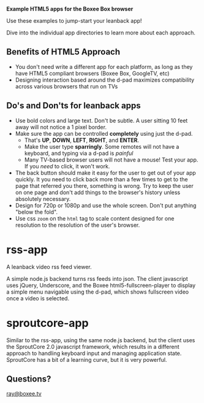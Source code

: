 **Example HTML5 apps for the Boxee Box browser**

Use these examples to jump-start your leanback app!

Dive into the individual app directories to learn more about each approach.


Benefits of HTML5 Approach
----
  * You don't need write a different app for each platform, as long as they have HTML5 compliant browsers (Boxee Box, GoogleTV, etc)
  * Designing interaction based around the d-pad maximizes compatibility across various browsers that run on TVs


Do's and Don'ts for leanback apps
---

  * Use bold colors and large text.  Don't be subtle.  A user sitting 10 feet away will not notice a 1 pixel border.
  * Make sure the app can be controlled **completely** using just the d-pad. 
      * That's **UP**, **DOWN**, **LEFT**, **RIGHT**, and **ENTER**.
      * Make the user type **sparringly**.  Some remotes will not have a keyboard, and typing via a d-pad is *painful*
      * Many TV-based browser users will not have a mouse!  Test your app.  If you *need* to click, it won't work.
  * The back button should make it easy for the user to get out of your app quickly.  It you need to click back more than a few times to get to the page that referred you there, something is wrong.  Try to keep the user on one page and don't add things to the browser's history unless absolutely necessary.
  * Design for 720p or 1080p and use the whole screen.  Don't put anything "below the fold".
  * Use css `zoom` on the `html` tag to scale content designed for one resolution to the resolution of the user's browser.

rss-app
===

A leanback video rss feed viewer.

A simple node.js backend turns rss feeds into json.  The client javascript uses jQuery, Underscore, and the Boxee html5-fullscreen-player to display a simple menu navigable using the d-pad, which shows fullscreen video once a video is selected.


sproutcore-app
===

Similar to the rss-app, using the same node.js backend, but the client uses the SproutCore 2.0 javascript framework, which results in a different approach to handling keyboard input and managing application state.  SproutCore has a bit of a learning curve, but it is very powerful.


Questions?
---
ray@boxee.tv